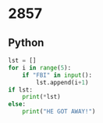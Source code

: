 # 2857

## Python

```python
lst = []
for i in range(5):
    if "FBI" in input():
        lst.append(i+1)
if lst:
    print(*lst)
else:
    print("HE GOT AWAY!")

```
